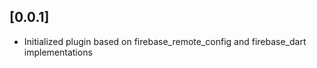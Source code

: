 ## [0.0.1] 

* Initialized plugin based on firebase_remote_config and firebase_dart implementations
